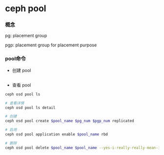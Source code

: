 # ceph pool


### 概念

pg: placement group

pgp: placement group for placement purpose


### pool命令

* 创建 pool

```bash

```

* 查看 pool

```bash
ceph osd pool ls

# 查看详情
ceph osd pool ls detail
```

```bash
# 创建
ceph osd pool create $pool_name $pg_num $pgp_num replicated

# 启用
ceph osd pool application enable $pool_name rbd

# 删除
ceph osd pool delete $pool_name $pool_name --yes-i-really-really-mean-it
```

